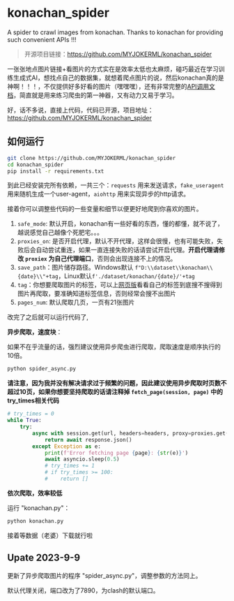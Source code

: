 # konachan_spider
A spider to crawl images from konachan. Thanks to konachan for providing such convenient APIs !!!

> 开源项目链接：https://github.com/MYJOKERML/konachan_spider

一张张地点图片链接+看图片的方式实在是效率太低也太麻烦，碰巧最近在学习训练生成式AI，想找点自己的数据集，就想着爬点图片的说，然后konachan真的是神啊！！！，不仅提供好多好看的图片（嘿嘿嘿），还有非常完整的[API调用文档](https://konachan.net/help/api)，简直就是用来练习爬虫的第一神器，又有动力又易于学习。

好，话不多说，直接上代码，代码已开源，项目地址：https://github.com/MYJOKERML/konachan_spider

## 如何运行

```bash
git clone https://github.com/MYJOKERML/konachan_spider
cd konachan_spider
pip install -r requirements.txt
```

到此已经安装完所有依赖，一共三个：`requests` 用来发送请求，`fake_useragent` 用来随机生成一个user-agent，`aiohttp` 用来实现异步的http请求。

接着你可以调整些代码的一些变量和细节以便更好地爬到你喜欢的图片。

1. `safe_mode`: 默认开启，konachan有一些好看的东西，懂的都懂，就不说了，越说感觉自己越像个死肥宅。。。
2. `proxies_on`: 是否开启代理，默认不开代理，这样会很慢，也有可能失败，失败后会自动尝试重连，如果一直连接失败的话请尝试开启代理。**开启代理请修改 `proxiex` 为自己代理端口**，否则会出现连接不上的情况。
3. `save_path`：图片储存路径。Windows默认 `f"D:\\dataset\\konachan\\{date}\\"+tag`，Linux默认`f'./dataset/konachan/{date}/'+tag` 
4. `tag`：你想要爬取图片的标签，可以上[网页版](https://konachan.net/post)看看自己的标签到底搜不搜得到图片再爬取，要准确知道标签信息，否则经常会搜不出图片
5. `pages_num`: 默认爬取几页，一页有21张图片

改完了之后就可以运行代码了,

**异步爬取，速度块**：

如果不在乎流量的话，强烈建议使用异步爬虫进行爬取，爬取速度是顺序执行的10倍。

```bash
python spider_async.py
```

**请注意，因为我并没有解决请求过于频繁的问题，因此建议使用异步爬取时页数不超过10页，如果你想要坚持爬取的话请注释掉 `fetch_page(session, page)` 中的try_times相关代码**

```python
# try_times = 0
while True:
    try:
        async with session.get(url, headers=headers, proxy=proxies.get('http', None) if proxies_on else None) as response:
            return await response.json()
        except Exception as e:
            print(f'Error fetching page {page}: {str(e)}')
            await asyncio.sleep(0.5)
            # try_times += 1
            # if try_times >= 100:
            #    return []
```



**依次爬取，效率较低**

运行 "konachan.py"：

```bash
python konachan.py
```

接着等数据（老婆）下载就行啦

## Upate 2023-9-9

更新了异步爬取图片的程序 "spider_async.py"，调整参数的方法同上。

默认代理关闭，端口改为了7890，为clash的默认端口。



